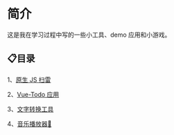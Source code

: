 # 简介

这是我在学习过程中写的一些小工具、demo 应用和小游戏。

## 📋目录

1、[原生 JS 扫雷](./01mine-sweeper/README.md)

2、[Vue-Todo 应用](./02vue-todo/README.md)

3、[文字转换工具](./03qaz-translate/README.md)

4、[音乐播放器🎵](./04/player/README.md)
